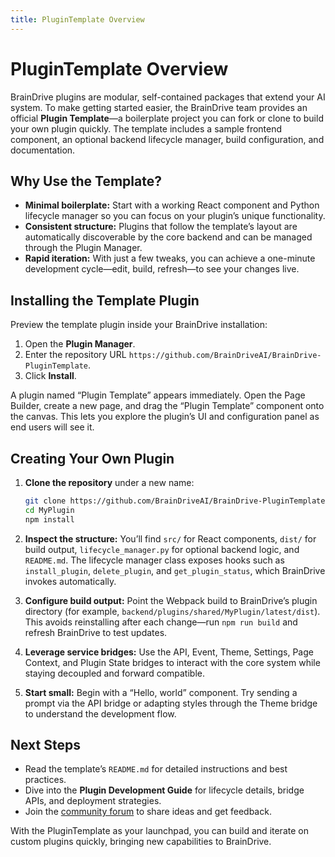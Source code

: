 ```yaml
---
title: PluginTemplate Overview
---
```


# PluginTemplate Overview

BrainDrive plugins are modular, self-contained packages that extend your AI system. To make getting started easier, the BrainDrive team provides an official **Plugin Template**—a boilerplate project you can fork or clone to build your own plugin quickly. The template includes a sample frontend component, an optional backend lifecycle manager, build configuration, and documentation.

## Why Use the Template?

- **Minimal boilerplate:** Start with a working React component and Python lifecycle manager so you can focus on your plugin’s unique functionality.
- **Consistent structure:** Plugins that follow the template’s layout are automatically discoverable by the core backend and can be managed through the Plugin Manager.
- **Rapid iteration:** With just a few tweaks, you can achieve a one-minute development cycle—edit, build, refresh—to see your changes live.

## Installing the Template Plugin

Preview the template plugin inside your BrainDrive installation:

1. Open the **Plugin Manager**.
2. Enter the repository URL `https://github.com/BrainDriveAI/BrainDrive-PluginTemplate`.
3. Click **Install**.

A plugin named “Plugin Template” appears immediately. Open the Page Builder, create a new page, and drag the “Plugin Template” component onto the canvas. This lets you explore the plugin’s UI and configuration panel as end users will see it.

## Creating Your Own Plugin

1. **Clone the repository** under a new name:

   ```bash
   git clone https://github.com/BrainDriveAI/BrainDrive-PluginTemplate.git MyPlugin
   cd MyPlugin
   npm install
   ```

2. **Inspect the structure:** You’ll find `src/` for React components, `dist/` for build output, `lifecycle_manager.py` for optional backend logic, and `README.md`. The lifecycle manager class exposes hooks such as `install_plugin`, `delete_plugin`, and `get_plugin_status`, which BrainDrive invokes automatically.

3. **Configure build output:** Point the Webpack build to BrainDrive’s plugin directory (for example, `backend/plugins/shared/MyPlugin/latest/dist`). This avoids reinstalling after each change—run `npm run build` and refresh BrainDrive to test updates.

4. **Leverage service bridges:** Use the API, Event, Theme, Settings, Page Context, and Plugin State bridges to interact with the core system while staying decoupled and forward compatible.

5. **Start small:** Begin with a “Hello, world” component. Try sending a prompt via the API bridge or adapting styles through the Theme bridge to understand the development flow.

## Next Steps

- Read the template’s `README.md` for detailed instructions and best practices.
- Dive into the **Plugin Development Guide** for lifecycle details, bridge APIs, and deployment strategies.
- Join the [community forum](https://community.braindrive.ai) to share ideas and get feedback.

With the PluginTemplate as your launchpad, you can build and iterate on custom plugins quickly, bringing new capabilities to BrainDrive.
